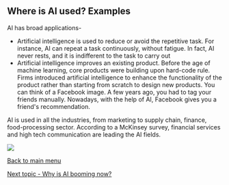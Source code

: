 ## Where is AI used? Examples
AI has broad applications-

+ Artificial intelligence is used to reduce or avoid the repetitive task. For instance, AI can repeat a task continuously, without fatigue. In fact, AI never rests, and it is indifferent to the task to carry out
+ Artificial intelligence improves an existing product. Before the age of machine learning, core products were building upon hard-code rule. Firms introduced artificial intelligence to enhance the functionality of the product rather than starting from scratch to design new products. You can think of a Facebook image. A few years ago, you had to tag your friends manually. Nowadays, with the help of AI, Facebook gives you a friend's recommendation.

AI is used in all the industries, from marketing to supply chain, finance, food-processing sector. According to a McKinsey survey, financial services and high tech communication are leading the AI fields.

![](https://www.guru99.com/images/tensorflow/082918_0511_WhatisAIArt3.png)

[Back to main menu](README.md)

[Next topic - Why is AI booming now?](topic3.md)
